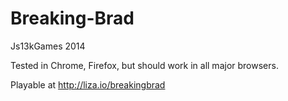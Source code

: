 Breaking-Brad
=============

Js13kGames 2014

Tested in Chrome, Firefox, but should work in all major browsers.

Playable at http://liza.io/breakingbrad
